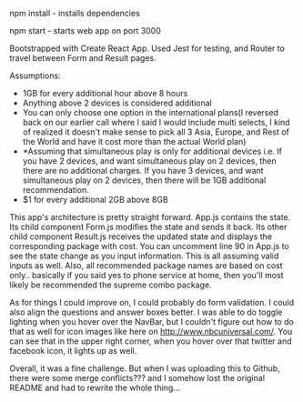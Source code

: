 npm install - installs dependencies

npm start - starts web app on port 3000

Bootstrapped with Create React App. Used Jest for testing, and Router to travel between Form and Result pages.

Assumptions:
- 1GB for every additional hour above 8 hours
- Anything above 2 devices is considered additional
- You can only choose one option in the international plans(I reversed back on our earlier call where I said I would include multi selects, I kind of realized it doesn't make sense to pick all 3 Asia, Europe, and Rest of the World and have it cost more than the actual World plan)
- *Assuming that simultaneous play is only for additional devices
i.e. If you have 2 devices, and want simultaneous play on 2 devices, then there are no additional charges.
     If you have 3 devices, and want simultaneous play on 2 devices, then there will be 1GB additional recommendation.
- $1 for every additional 2GB above 8GB


This app's architecture is pretty straight forward. App.js contains the state. Its child component Form.js modifies the state and sends it back. Its other child component Result.js receives the updated state and displays the corresponding package with cost. You can uncomment line 90 in App.js to see the state change as you input information. This is all assuming valid inputs as well. 
Also, all recommended package names are based on cost only.. basically if you said yes to phone service at home, then you'll most likely be recommended the supreme combo package.


As for things I could improve on, I could probably do form validation. I could also align the questions and answer boxes better. I was able to do toggle lighting when you hover over the NavBar, but I couldn't figure out how to do that as well for icon images like here on http://www.nbcuniversal.com/. You can see that in the upper right corner, when you hover over that twitter and facebook icon, it lights up as well. 

Overall, it was a fine challenge. But when I was uploading this to Github, there were some merge conflicts??? and I somehow lost the original README and had to rewrite the whole thing...


